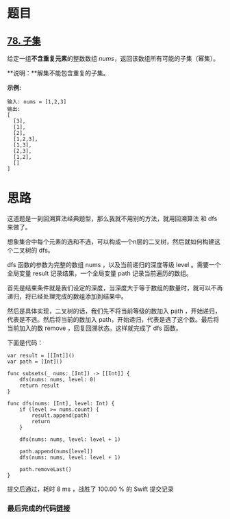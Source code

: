 # 题目

## [78. 子集](https://leetcode-cn.com/problems/subsets/)

给定一组**不含重复元素**的整数数组 *nums*，返回该数组所有可能的子集（幂集）。

**说明：**解集不能包含重复的子集。

**示例:**

```
输入: nums = [1,2,3]
输出:
[
  [3],
  [1],
  [2],
  [1,2,3],
  [1,3],
  [2,3],
  [1,2],
  []
]
```

# 思路

这道题是一到回溯算法经典题型，那么我就不用别的方法，就用回溯算法 和 dfs 来做了。

想象集合中每个元素的选和不选，可以构成一个n层的二叉树，然后就如何构建这个二叉树的 dfs。

dfs 函数的参数为完整的数组 nums ，以及当前递归的深度等级 level 。需要一个全局变量 result 记录结果，一个全局变量 path 记录当前遍历的数组。

首先是结束条件就是我们设定的深度，当深度大于等于数组的数量时，就可以不再递归，将已经处理完成的数组添加到结果中。

然后是具体实现，二叉树的话，我们先不将当前等级的数加入 path ，开始递归，代表是不选。然后将当前的数加入 path，开始递归，代表是选了这个数。最后将当前加入的数 remove ，回复回溯状态。这样就完成了 dfs 函数。

下面是代码：

```
var result = [[Int]]()
var path = [Int]()

func subsets(_ nums: [Int]) -> [[Int]] {
    dfs(nums: nums, level: 0)
    return result
}

func dfs(nums: [Int], level: Int) {
    if (level >= nums.count) {
        result.append(path)
        return
    }

    dfs(nums: nums, level: level + 1)
    
    path.append(nums[level])
    dfs(nums: nums, level: level + 1)

    path.removeLast()
}
```

提交后通过，耗时 8 ms ，战胜了 100.00 % 的 Swift 提交记录

### 最后完成的代码[链接](https://github.com/pepsikirk/LeetCode/blob/master/Algorithm/78.Subsets/code.swift)




